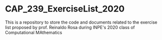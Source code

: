 # CAP_239_ExerciseList_2020
This is a repository to store the code and documents related to the exercise list proposed by prof. Reinaldo Rosa during INPE's 2020 class of Computational MAthematics
